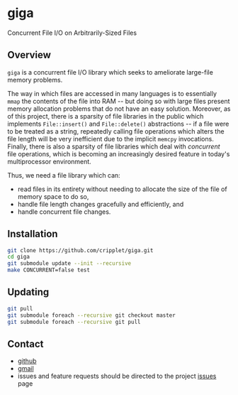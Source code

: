 giga
====

Concurrent File I/O on Arbitrarily-Sized Files

Overview
----

`giga` is a concurrent file I/O library which seeks to ameliorate large-file memory problems.

The way in which files are accessed in many languages is to essentially `mmap` the contents of the file into RAM -- but doing so with large files present memory 
allocation problems that do not have an easy solution. Moreover, as of this project, there is a sparsity of file libraries in the public which implements 
`File::insert()` and `File::delete()` abstractions -- if a file were to be treated as a string, repeatedly calling file operations which alters the file length will be 
very inefficient due to the implicit `memcpy` invocations. Finally, there is also a sparsity of file libraries which deal with _concurrent_ file operations, which is 
becoming an increasingly desired feature in today's multiprocessor environment.

Thus, we need a file library which can:
* read files in its entirety without needing to allocate the size of the file of memory space to do so,
* handle file length changes gracefully and efficiently, and
* handle concurrent file changes.

Installation
----

```bash
git clone https://github.com/cripplet/giga.git
cd giga
git submodule update --init --recursive
make CONCURRENT=false test
```

Updating
----

```bash
git pull
git submodule foreach --recursive git checkout master
git submodule foreach --recursive git pull
```

Contact
----

* [github](https://github.com/cripplet/giga)
* [gmail](mailto:minke.zhang@gmail.com)
* issues and feature requests should be directed to the project [issues](https://github.com/cripplet/giga/issues) page
